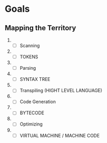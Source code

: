 # Goals

## Mapping the Territory

1. - [ ] Scanning
2. - [ ] TOKENS
3. - [ ] Parsing
4. - [ ] SYNTAX TREE
5. - [ ] Transpiling (HIGHT LEVEL LANGUAGE)
6. - [ ] Code Generation
7. - [ ] BYTECODE
8. - [ ] Optimizing
9. - [ ] VIRTUAL MACHINE / MACHINE CODE
